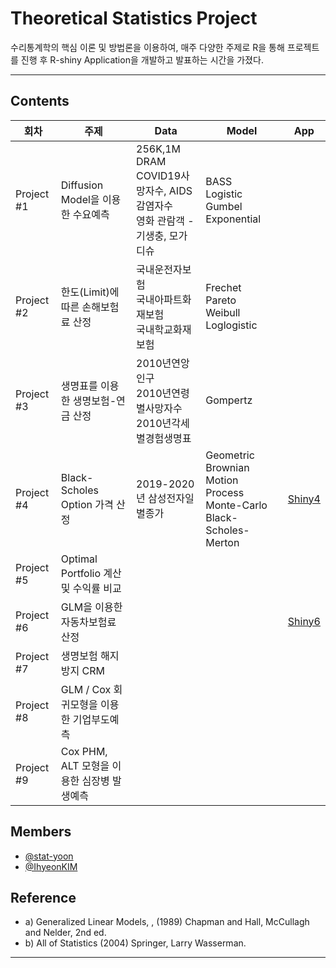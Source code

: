 # Theoretical Statistics Project 

수리통계학의 핵심 이론 및 방법론을 이용하여, 매주 다양한 주제로 R을 통해 프로젝트를 진행 후 R-shiny Application을 개발하고 발표하는 시간을 가졌다. 

***


## Contents


 회차 | 주제 | Data | Model | App |
| ------ | -- | -- |-----|------|
| Project #1 | Diffusion Model을 이용한 수요예측 |256K,1M DRAM<br>COVID19사망자수, AIDS감염자수<br>영화 관람객 - 기생충, 모가디슈 | BASS<br>Logistic<br>Gumbel<br>Exponential |  |
| Project #2 | 한도(Limit)에 따른 손해보험료 산정 |국내운전자보험<br>국내아파트화재보험<br>국내학교화재보험 | Frechet<br>Pareto<br>Weibull<br>Loglogistic |  |
| Project #3 | 생명표를 이용한 생명보험-연금 산정  | 2010년연앙인구<br>2010년연령별사망자수<br>2010년각세별경험생명표 | Gompertz |  |
| Project #4 | Black-Scholes Option 가격 산정 | 2019-2020년 삼성전자일별종가 |  Geometric Brownian Motion Process<br>Monte-Carlo<br>Black-Scholes-Merton | [Shiny4]( https://2hyeon.shinyapps.io/asian_option_price/) |
| Project #5 | Optimal Portfolio 계산 및 수익률 비교  |   |  |  |
| Project #6 | GLM을 이용한 자동차보험료 산정 |   |  | [Shiny6](https://2hyeon.shinyapps.io/Car_Insurance/?_ga=2.231842646.890041282.1646883062-891940177.1646883062) |
| Project #7 | 생명보험 해지방지 CRM |  |    |  |
| Project #8 | GLM / Cox 회귀모형을 이용한 기업부도예측 |   |  |  |
| Project #9 | Cox PHM, ALT 모형을 이용한 심장병 발생예측 |   |  |  |




## Members
* [@stat-yoon](https://github.com/stat-yoon)
* [@IhyeonKIM](https://github.com/IhyeonKIM)

## Reference

* a)  Generalized Linear Models, , (1989) Chapman and Hall, McCullagh and Nelder,  2nd ed.
* b)  All of Statistics (2004) Springer, Larry Wasserman.


***



